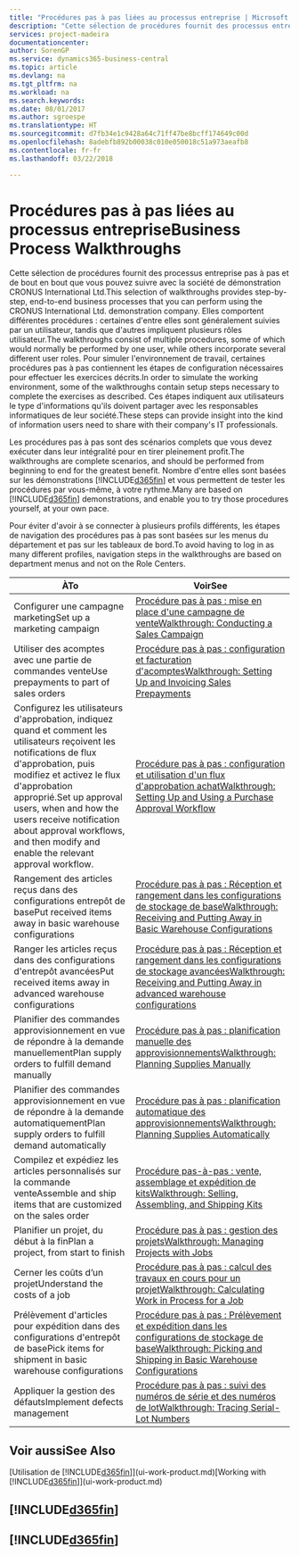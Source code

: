 ```yaml
---
title: "Procédures pas à pas liées au processus entreprise | Microsoft Docs"
description: "Cette sélection de procédures fournit des processus entreprise pas à pas et de bout en bout que vous pouvez suivre avec la société de démonstration CRONUS International Ltd. Elles comportent différentes procédures : certaines d'entre elles sont généralement suivies par un utilisateur, tandis que d'autres impliquent plusieurs rôles utilisateur. Pour simuler l'environnement de travail, certaines procédures pas à pas contiennent les étapes de configuration nécessaires pour effectuer les exercices décrits. Ces étapes indiquent aux utilisateurs le type d'informations qu'ils doivent partager avec les responsables informatiques de leur société."
services: project-madeira
documentationcenter: 
author: SorenGP
ms.service: dynamics365-business-central
ms.topic: article
ms.devlang: na
ms.tgt_pltfrm: na
ms.workload: na
ms.search.keywords: 
ms.date: 08/01/2017
ms.author: sgroespe
ms.translationtype: HT
ms.sourcegitcommit: d7fb34e1c9428a64c71ff47be8bcff174649c00d
ms.openlocfilehash: 8adebfb892b00038c010e050018c51a973aeafb8
ms.contentlocale: fr-fr
ms.lasthandoff: 03/22/2018

---
```

# <a name="business-process-walkthroughs"></a><span data-ttu-id="b7557-106">Procédures pas à pas liées au processus entreprise</span><span class="sxs-lookup"><span data-stu-id="b7557-106">Business Process Walkthroughs</span></span>
<span data-ttu-id="b7557-107">Cette sélection de procédures fournit des processus entreprise pas à pas et de bout en bout que vous pouvez suivre avec la société de démonstration CRONUS International Ltd.</span><span class="sxs-lookup"><span data-stu-id="b7557-107">This selection of walkthroughs provides step-by-step, end-to-end business processes that you can perform using the CRONUS International Ltd. demonstration company.</span></span> <span data-ttu-id="b7557-108">Elles comportent différentes procédures : certaines d'entre elles sont généralement suivies par un utilisateur, tandis que d'autres impliquent plusieurs rôles utilisateur.</span><span class="sxs-lookup"><span data-stu-id="b7557-108">The walkthroughs consist of multiple procedures, some of which would normally be performed by one user, while others incorporate several different user roles.</span></span> <span data-ttu-id="b7557-109">Pour simuler l'environnement de travail, certaines procédures pas à pas contiennent les étapes de configuration nécessaires pour effectuer les exercices décrits.</span><span class="sxs-lookup"><span data-stu-id="b7557-109">In order to simulate the working environment, some of the walkthroughs contain setup steps necessary to complete the exercises as described.</span></span> <span data-ttu-id="b7557-110">Ces étapes indiquent aux utilisateurs le type d'informations qu'ils doivent partager avec les responsables informatiques de leur société.</span><span class="sxs-lookup"><span data-stu-id="b7557-110">These steps can provide insight into the kind of information users need to share with their company's IT professionals.</span></span>  

 <span data-ttu-id="b7557-111">Les procédures pas à pas sont des scénarios complets que vous devez exécuter dans leur intégralité pour en tirer pleinement profit.</span><span class="sxs-lookup"><span data-stu-id="b7557-111">The walkthroughs are complete scenarios, and should be performed from beginning to end for the greatest benefit.</span></span> <span data-ttu-id="b7557-112">Nombre d'entre elles sont basées sur les démonstrations [!INCLUDE[d365fin](includes/d365fin_md.md)] et vous permettent de tester les procédures par vous-même, à votre rythme.</span><span class="sxs-lookup"><span data-stu-id="b7557-112">Many are based on [!INCLUDE[d365fin](includes/d365fin_md.md)] demonstrations, and enable you to try those procedures yourself, at your own pace.</span></span>  

 <span data-ttu-id="b7557-113">Pour éviter d'avoir à se connecter à plusieurs profils différents, les étapes de navigation des procédures pas à pas sont basées sur les menus du département et pas sur les tableaux de bord.</span><span class="sxs-lookup"><span data-stu-id="b7557-113">To avoid having to log in as many different profiles, navigation steps in the walkthroughs are based on department menus and not on the Role Centers.</span></span>  

|<span data-ttu-id="b7557-114">À</span><span class="sxs-lookup"><span data-stu-id="b7557-114">To</span></span>|<span data-ttu-id="b7557-115">Voir</span><span class="sxs-lookup"><span data-stu-id="b7557-115">See</span></span>|  
|--------|---------|  
|<span data-ttu-id="b7557-116">Configurer une campagne marketing</span><span class="sxs-lookup"><span data-stu-id="b7557-116">Set up a marketing campaign</span></span>|[<span data-ttu-id="b7557-117">Procédure pas à pas : mise en place d'une campagne de vente</span><span class="sxs-lookup"><span data-stu-id="b7557-117">Walkthrough: Conducting a Sales Campaign</span></span>](walkthrough-conducting-a-sales-campaign.md)|  
|<span data-ttu-id="b7557-118">Utiliser des acomptes avec une partie de commandes vente</span><span class="sxs-lookup"><span data-stu-id="b7557-118">Use prepayments to part of sales orders</span></span>|[<span data-ttu-id="b7557-119">Procédure pas à pas : configuration et facturation d'acomptes</span><span class="sxs-lookup"><span data-stu-id="b7557-119">Walkthrough: Setting Up and Invoicing Sales Prepayments</span></span>](walkthrough-setting-up-and-invoicing-sales-prepayments.md)|  
|<span data-ttu-id="b7557-120">Configurez les utilisateurs d'approbation, indiquez quand et comment les utilisateurs reçoivent les notifications de flux d'approbation, puis modifiez et activez le flux d'approbation approprié.</span><span class="sxs-lookup"><span data-stu-id="b7557-120">Set up approval users, when and how the users receive notification about approval workflows, and then modify and enable the relevant approval workflow.</span></span>|[<span data-ttu-id="b7557-121">Procédure pas à pas : configuration et utilisation d'un flux d'approbation achat</span><span class="sxs-lookup"><span data-stu-id="b7557-121">Walkthrough: Setting Up and Using a Purchase Approval Workflow</span></span>](walkthrough-setting-up-and-using-a-purchase-approval-workflow.md)|  
|<span data-ttu-id="b7557-122">Rangement des articles reçus dans des configurations entrepôt de base</span><span class="sxs-lookup"><span data-stu-id="b7557-122">Put received items away in basic warehouse configurations</span></span>|[<span data-ttu-id="b7557-123">Procédure pas à pas : Réception et rangement dans les configurations de stockage de base</span><span class="sxs-lookup"><span data-stu-id="b7557-123">Walkthrough: Receiving and Putting Away in Basic Warehouse Configurations</span></span>](walkthrough-receiving-and-putting-away-in-basic-warehousing.md)|  
|<span data-ttu-id="b7557-124">Ranger les articles reçus dans des configurations d'entrepôt avancées</span><span class="sxs-lookup"><span data-stu-id="b7557-124">Put received items away in advanced warehouse configurations</span></span>|[<span data-ttu-id="b7557-125">Procédure pas à pas : Réception et rangement dans les configurations de stockage avancées</span><span class="sxs-lookup"><span data-stu-id="b7557-125">Walkthrough: Receiving and Putting Away in advanced warehouse configurations</span></span>](walkthrough-receiving-and-putting-away-in-advanced-warehousing.md)|  
|<span data-ttu-id="b7557-126">Planifier des commandes approvisionnement en vue de répondre à la demande manuellement</span><span class="sxs-lookup"><span data-stu-id="b7557-126">Plan supply orders to fulfill demand manually</span></span>|[<span data-ttu-id="b7557-127">Procédure pas à pas : planification manuelle des approvisionnements</span><span class="sxs-lookup"><span data-stu-id="b7557-127">Walkthrough: Planning Supplies Manually</span></span>](walkthrough-planning-supplies-manually.md)|  
|<span data-ttu-id="b7557-128">Planifier des commandes approvisionnement en vue de répondre à la demande automatiquement</span><span class="sxs-lookup"><span data-stu-id="b7557-128">Plan supply orders to fulfill demand automatically</span></span>|[<span data-ttu-id="b7557-129">Procédure pas à pas : planification automatique des approvisionnements</span><span class="sxs-lookup"><span data-stu-id="b7557-129">Walkthrough: Planning Supplies Automatically</span></span>](walkthrough-planning-supplies-automatically.md)|  
|<span data-ttu-id="b7557-130">Compilez et expédiez les articles personnalisés sur la commande vente</span><span class="sxs-lookup"><span data-stu-id="b7557-130">Assemble and ship items that are customized on the sales order</span></span>|[<span data-ttu-id="b7557-131">Procédure pas-à-pas : vente, assemblage et expédition de kits</span><span class="sxs-lookup"><span data-stu-id="b7557-131">Walkthrough: Selling, Assembling, and Shipping Kits</span></span>](walkthrough-selling-assembling-and-shipping-kits.md)|  
|<span data-ttu-id="b7557-132">Planifier un projet, du début à la fin</span><span class="sxs-lookup"><span data-stu-id="b7557-132">Plan a project, from start to finish</span></span>|[<span data-ttu-id="b7557-133">Procédure pas à pas : gestion des projets</span><span class="sxs-lookup"><span data-stu-id="b7557-133">Walkthrough: Managing Projects with Jobs</span></span>](walkthrough-managing-projects-with-jobs.md)|  
|<span data-ttu-id="b7557-134">Cerner les coûts d’un projet</span><span class="sxs-lookup"><span data-stu-id="b7557-134">Understand the costs of a job</span></span>|[<span data-ttu-id="b7557-135">Procédure pas à pas : calcul des travaux en cours pour un projet</span><span class="sxs-lookup"><span data-stu-id="b7557-135">Walkthrough: Calculating Work in Process for a Job</span></span>](walkthrough-calculating-work-in-process-for-a-job.md)|  
|<span data-ttu-id="b7557-136">Prélèvement d'articles pour expédition dans des configurations d'entrepôt de base</span><span class="sxs-lookup"><span data-stu-id="b7557-136">Pick items for shipment in basic warehouse configurations</span></span>|[<span data-ttu-id="b7557-137">Procédure pas à pas : Prélèvement et expédition dans les configurations de stockage de base</span><span class="sxs-lookup"><span data-stu-id="b7557-137">Walkthrough: Picking and Shipping in Basic Warehouse Configurations</span></span>](walkthrough-picking-and-shipping-in-basic-warehousing.md)|  
|<span data-ttu-id="b7557-138">Appliquer la gestion des défauts</span><span class="sxs-lookup"><span data-stu-id="b7557-138">Implement defects management</span></span>|[<span data-ttu-id="b7557-139">Procédure pas à pas : suivi des numéros de série et des numéros de lot</span><span class="sxs-lookup"><span data-stu-id="b7557-139">Walkthrough: Tracing Serial-Lot Numbers</span></span>](walkthrough-tracing-serial-lot-numbers.md)|  

## <a name="see-also"></a><span data-ttu-id="b7557-140">Voir aussi</span><span class="sxs-lookup"><span data-stu-id="b7557-140">See Also</span></span>
<span data-ttu-id="b7557-141">[Utilisation de [!INCLUDE[d365fin](includes/d365fin_md.md)]](ui-work-product.md)</span><span class="sxs-lookup"><span data-stu-id="b7557-141">[Working with [!INCLUDE[d365fin](includes/d365fin_md.md)]](ui-work-product.md)</span></span>  

## [!INCLUDE[d365fin](includes/free_trial_md.md)]  
## [!INCLUDE[d365fin](includes/training_link_md.md)]

